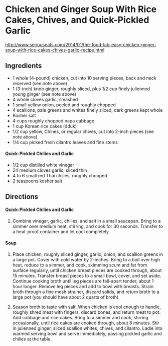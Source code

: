 # Chicken and Ginger Soup With Rice Cakes, Chives, and Quick-Pickled Garlic
http://www.seriouseats.com/2014/01/the-food-lab-easy-chicken-ginger-soup-with-rice-cakes-chives-garlic-recipe.html

## Ingredients

- 1 whole (4-pound) chicken, cut into 10 serving pieces, back and neck reserved (see note above)
- 1 (3-inch) knob ginger, roughly sliced, plus 1/2 cup finely julienned young ginger (see note above)
- 4 whole cloves garlic, smashed
- 1 small yellow onion, peeled and roughly chopped
- 4 scallions, pale greens and whites finely sliced, dark greens kept whole
- Kosher salt
- 4 cups roughly chopped napa cabbage
- 1 cup Korean rice cakes (dduk)
- 1/2 cup yellow, Chines, or regular chives, cut into 2-inch pieces (see note above)
- 1/4 cup picked fresh cilantro leaves and fine stems

#### Quick-Pickled Chilies and Garlic
- 1/2 cup distilled white vinegar
- 24 medium cloves garlic, sliced thin
- 4 to 6 small red Thai chilies, roughly chopped
- 2 teaspoons kosher salt

## Directions

#### Quick-Pickled Chilies and Garlic
1. Combine vinegar, garlic, chilies, and salt in a small saucepan. Bring to a simmer over medium heat, stirring, and cook for 30 seconds. Transfer to a heat-proof container and let cool completely.

#### Soup

1. Place chicken, roughly sliced ginger, garlic, onion, and scallion greens in a large pot. Cover with cold water by 2-inches. Bring to a boil over high heat, reduce to a simmer, and cook, skimming scum and fat from surface regularly, until chicken breast pieces are cooked through, about 15 minutes. Transfer breast pieces to a small bowl, cover, and set aside. Continue cooking broth until leg pieces are fall-apart tender, about 1 hour longer. Remove leg pieces and add to bowl with breasts. Strain broth through a fine mesh strainer, discard solids, and return broth to a large pot (you should have about 2 quarts of broth)

2. Season broth to taste with salt. When chicken is cool enough to handle, roughly shred meat with fingers, discard bones, and return meat to pot. Add cabbage and rice cakes. Bring to a simmer and cook, stirring occasionally, until rice cakes are cooked through, about 8 minutes. Stir in julienned ginger, sliced scallion whites, chives, and cilantro. Ladle into warmed serving bowl and serve immediately, passing pickled garlic and chilies at the table.